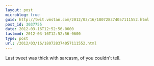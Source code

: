 ```yaml
---
layout: post
microblog: true
guid: http://twit.vmstan.com/2012/03/16/180728374057111552.html
post_id: 3037755
date: 2012-03-16T12:52:56-0600
lastmod: 2012-03-16T12:52:56-0600
type: post
url: /2012/03/16/180728374057111552.html
---
```

Last tweet was thick with sarcasm, of you couldn't tell.

